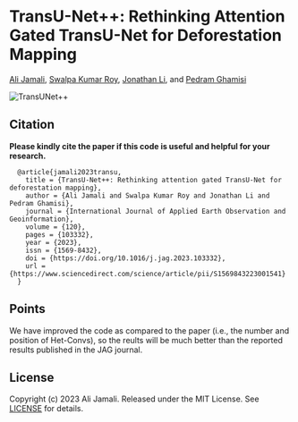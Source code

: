# TransU-Net++: Rethinking Attention Gated TransU-Net for Deforestation Mapping

[Ali Jamali](https://www.researchgate.net/profile/Ali-Jamali), [Swalpa Kumar Roy](https://swalpa.github.io), [Jonathan Li](https://uwaterloo.ca/geography-environmental-management/people-profiles/jonathan-li), and [Pedram Ghamisi](https://www.iarai.ac.at/people/pedramghamisi/)


![TransUNet++](https://github.com/aj1365/TransUNetplus2/assets/22929034/8588ab22-7458-4f2b-9cc5-616bc332fe47)


Citation
---------------------

**Please kindly cite the paper if this code is useful and helpful for your research.**

      @article{jamali2023transu,
        title = {TransU-Net++: Rethinking attention gated TransU-Net for deforestation mapping},
        author = {Ali Jamali and Swalpa Kumar Roy and Jonathan Li and Pedram Ghamisi},
        journal = {International Journal of Applied Earth Observation and Geoinformation},
        volume = {120},
        pages = {103332},
        year = {2023},
        issn = {1569-8432},
        doi = {https://doi.org/10.1016/j.jag.2023.103332},
        url = {https://www.sciencedirect.com/science/article/pii/S1569843223001541}
      }

Points
---------------------

We have improved the code as compared to the paper (i.e., the number and position of Het-Convs), so the reults will be much better than the reported results published in the JAG journal.

## License

Copyright (c) 2023 Ali Jamali. Released under the MIT License. See [LICENSE](LICENSE) for details.
